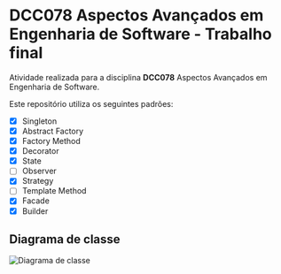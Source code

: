 # DCC078 Aspectos Avançados em Engenharia de Software - Trabalho final

Atividade realizada para a disciplina **DCC078** Aspectos Avançados em Engenharia de Software.

Este repositório utiliza os seguintes padrões:

- [X] Singleton
- [X] Abstract Factory
- [X] Factory Method
- [X] Decorator
- [x] State
- [ ] Observer
- [X] Strategy
- [ ] Template Method
- [X] Facade
- [X] Builder

## Diagrama de classe

![Diagrama de classe](src/main/java/assignments/restaurant/ClassDiagram.png)
